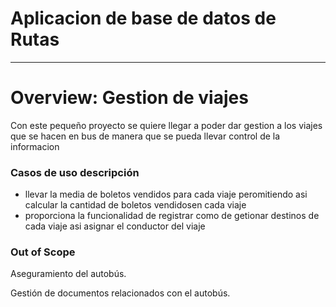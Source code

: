 <h1>Aplicacion de base de datos de Rutas</h1>
<hr size="8px" color="black" />
<h1>Overview: Gestion de viajes</h1>
<p>Con este pequeño proyecto se quiere llegar a poder dar gestion a los viajes que se hacen en bus de manera que se pueda llevar control de la informacion</p>
<h3>Casos de uso descripción</h3>
<ul>
  <li>
    llevar la media de boletos vendidos para cada viaje peromitiendo asi calcular la cantidad de boletos vendidosen cada viaje
  </li>
  <li>
    proporciona la funcionalidad de registrar como de getionar destinos de cada viaje asi asignar el conductor del viaje
  </li>
</ul>
<h3>Out of Scope </h3>
<p>Aseguramiento del autobús.</p>
<p>Gestión de documentos relacionados con el autobús.</p>

